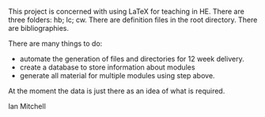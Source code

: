 This project is concerned with using LaTeX for teaching in HE.
There are three folders: hb; lc; cw.
There are definition files in the root directory.
There are bibliographies.

There are many things to do:
 - automate the generation of files and directories for 12 week delivery.
 - create a database to store information about modules
 - generate all material for multiple modules using step above.
 

At the moment the data is just there as an idea of what is required.

Ian Mitchell
